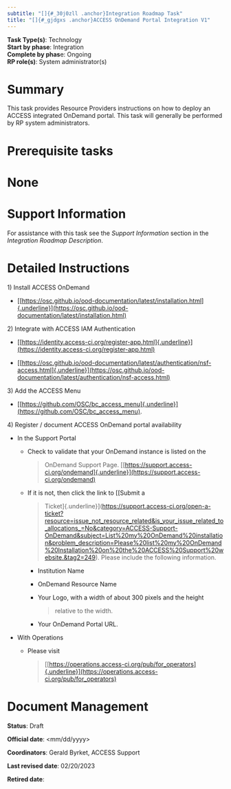 ```yaml
---
subtitle: "[]{#_30j0zll .anchor}Integration Roadmap Task"
title: "[]{#_gjdgxs .anchor}ACCESS OnDemand Portal Integration V1"
---
```


**Task Type(s)**: Technology\
**Start by phase**: Integration\
**Complete by phas**e: Ongoing\
**RP role(s)**: System administrator(s)

# Summary

This task provides Resource Providers instructions on how to deploy an
ACCESS integrated OnDemand portal. This task will generally be performed
by RP system administrators.

# Prerequisite tasks

# None

# Support Information

For assistance with this task see the *Support Information* section in
the *Integration Roadmap Description*.

# Detailed Instructions

1\) Install ACCESS OnDemand

-   [[https://osc.github.io/ood-documentation/latest/installation.html]{.underline}](https://osc.github.io/ood-documentation/latest/installation.html)

2\) Integrate with ACCESS IAM Authentication

-   [[https://identity.access-ci.org/register-app.html]{.underline}](https://identity.access-ci.org/register-app.html)

-   [[https://osc.github.io/ood-documentation/latest/authentication/nsf-access.html]{.underline}](https://osc.github.io/ood-documentation/latest/authentication/nsf-access.html)

3\) Add the ACCESS Menu

-   [[https://github.com/OSC/bc_access_menu]{.underline}](https://github.com/OSC/bc_access_menu).

4\) Register / document ACCESS OnDemand portal availability

-   In the Support Portal

    -   Check to validate that your OnDemand instance is listed on the
        > OnDemand Support Page.
        > [[https://support.access-ci.org/ondemand]{.underline}](https://support.access-ci.org/ondemand)

    -   If it is not, then click the link to [[Submit a
        > Ticket]{.underline}](https://support.access-ci.org/open-a-ticket?resource=issue_not_resource_related&is_your_issue_related_to_allocations_=No&category=ACCESS-Support-OnDemand&subject=List%20my%20OnDemand%20installation&problem_description=Please%20list%20my%20OnDemand%20Installation%20on%20the%20ACCESS%20Support%20website.&tag2=249).
        > Please include the following information.

        -   Institution Name

        -   OnDemand Resource Name

        -   Your Logo, with a width of about 300 pixels and the height
            > relative to the width.

        -   Your OnDemand Portal URL.

-   With Operations

    -   Please visit
        > [[https://operations.access-ci.org/pub/for_operators]{.underline}](https://operations.access-ci.org/pub/for_operators)

# Document Management

**Status**: Draft

**Official date**: \<mm/dd/yyyy\>

**Coordinators**: Gerald Byrket, ACCESS Support

**Last revised date**: 02/20/2023

**Retired date**:

